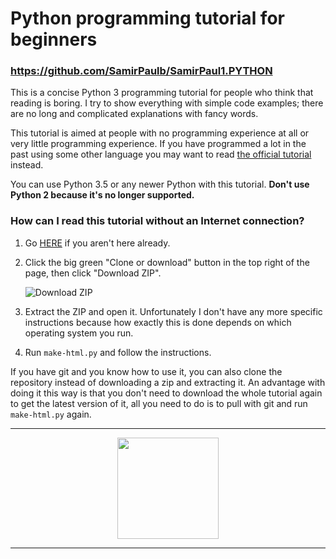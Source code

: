 # Python programming tutorial for beginners
### https://github.com/SamirPaulb/SamirPaul1.PYTHON

This is a concise Python 3 programming tutorial for people who think
that reading is boring. I try to show everything with simple code
examples; there are no long and complicated explanations with fancy
words. 

This tutorial is aimed at people with no programming experience at all
or very little programming experience. If you have programmed a lot in
the past using some other language you may want to read [the official
tutorial](https://docs.python.org/3/tutorial/) instead.

You can use Python 3.5 or any newer Python with this tutorial. **Don't
use Python 2 because it's no longer supported.**

### How can I read this tutorial without an Internet connection?

1. Go [HERE](https://github.com/SamirPaulb/Python-3) if you aren't
    here already.
2. Click the big green "Clone or download" button in the top right of
    the page, then click "Download ZIP".

    ![Download ZIP](https://raw.githubusercontent.com/SamirPaul1/SamirPaul1.PYTHON/main/chapter3%20.py/multiplication%20table%202%20to%2020%20in%20different%20files%20by%20for%20loop/ZIP_1.png)

3. Extract the ZIP and open it. Unfortunately I don't have any more
    specific instructions because how exactly this is done depends on
    which operating system you run.
4. Run `make-html.py` and follow the instructions.

If you have git and you know how to use it, you can also clone the
repository instead of downloading a zip and extracting it. An advantage
with doing it this way is that you don't need to download the whole
tutorial again to get the latest version of it, all you need to do is to
pull with git and run `make-html.py` again.


---
<p align=center>                           
<img src="https://raw.githubusercontent.com/SamirPaul1/SamirPaul1.PYTHON/main/chapter3%20.py/multiplication%20table%202%20to%2020%20in%20different%20files%20by%20for%20loop/python.gif" height="162" />
</p>

---
